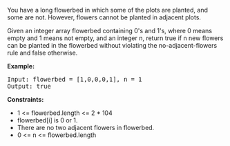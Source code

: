 You have a long flowerbed in which some of the plots are planted, and some are not. However, flowers cannot be planted in adjacent plots.

Given an integer array flowerbed containing 0's and 1's, where 0 means empty and 1 means not empty, and an integer n, return true if n new flowers can be planted in the flowerbed without violating the no-adjacent-flowers rule and false otherwise.

**Example:**
<pre>
Input: flowerbed = [1,0,0,0,1], n = 1
Output: true
</pre>

**Constraints:**

- 1 <= flowerbed.length <= 2 * 104
- flowerbed[i] is 0 or 1.
- There are no two adjacent flowers in flowerbed.
- 0 <= n <= flowerbed.length
